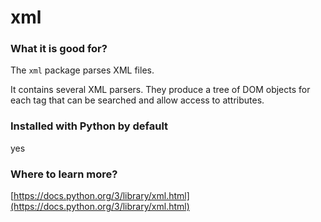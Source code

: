 
# xml

### What it is good for?

The `xml` package parses XML files.

It contains several XML parsers.
They produce a tree of DOM objects for each tag that can be searched and allow access to attributes.

### Installed with Python by default

yes

### Where to learn more?

[https://docs.python.org/3/library/xml.html](https://docs.python.org/3/library/xml.html)
